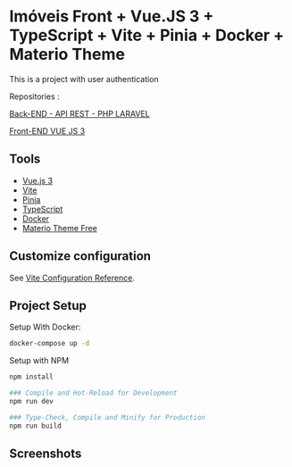 # Imóveis Front + Vue.JS 3 + TypeScript + Vite + Pinia + Docker + Materio Theme

This is a project with user authentication

Repositories :

[Back-END - API REST - PHP LARAVEL](https://github.com/ezequidias/imoveis_api)

[Front-END VUE JS 3](https://github.com/ezequidias/imoveis_front)

## Tools

- [Vue.js 3](https://vuejs.org)
- [Vite](https://vitejs.dev/)
- [Pinia](https://pinia.vuejs.org/)
- [TypeScript](https://www.typescriptlang.org/)
- [Docker](https://www.docker.com/)
- [Materio Theme Free](https://github.com/themeselection/materio-vuetify-vuejs-admin-template-free)

## Customize configuration

See [Vite Configuration Reference](https://vitejs.dev/config/).

## Project Setup

Setup With Docker:
```sh
docker-compose up -d
```

Setup with NPM
```sh
npm install

### Compile and Hot-Reload for Development
npm run dev

### Type-Check, Compile and Minify for Production
npm run build
```

## Screenshots
